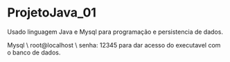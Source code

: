 # ProjetoJava_01 

Usado linguagem Java e Mysql para programação e persistencia de dados.

Mysql \\ root@localhost     \\ senha: 12345 para dar acesso do executavel com o banco de dados.



